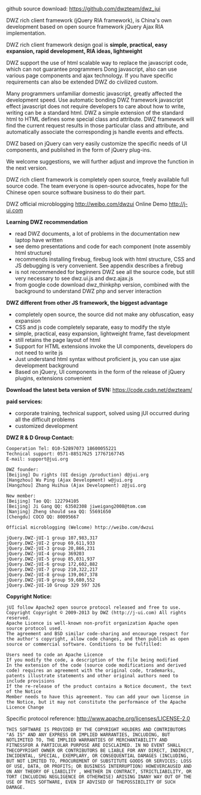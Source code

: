 github source download: https://github.com/dwzteam/dwz_jui

DWZ rich client framework (jQuery RIA framework), is China's own development based on open source framework jQuery Ajax RIA implementation.

DWZ rich client framework design goal is <b> simple, practical, easy expansion, rapid development, RIA ideas, lightweight </b>

DWZ support the use of html scalable way to replace the javascript code, which can not guarantee programmers Dong javascript, also can use various page components and ajax technology. If you have specific requirements can also be extended DWZ do civilized custom.

Many programmers unfamiliar domestic javascript, greatly affected the development speed. Use automatic bonding DWZ framework javascript effect javascript does not require developers to care about how to write, writing can be a standard html. DWZ a simple extension of the standard html to HTML defines some special class and attribute. DWZ framework will find the current request results in those particular class and attribute, and automatically associate the corresponding js handle events and effects.

DWZ based on jQuery can very easily customize the specific needs of UI components, and published in the form of jQuery plug-ins.

We welcome suggestions, we will further adjust and improve the function in the next version.

DWZ rich client framework is completely open source, freely available full source code. The team everyone is open-source advocates, hope for the Chinese open source software business to do their part.

DWZ official microblogging http://weibo.com/dwzui
Online Demo http://j-ui.com

<B> Learning DWZ recommendation </b>
<Ul>
<Li> read DWZ documents, a lot of problems in the documentation new laptop have written </li>
<Li> see demo presentations and code for each component (note assembly html structure) </li>
<Li> recommends installing firebug, firebug look with html structure, CSS and JS debugging is very convenient. See appendix describes a firebug </li>
<Li> is not recommended for beginners DWZ see all the source code, but still very necessary to see dwz.ui.js and dwz.ajax.js </li>
<Li> from google code download dwz_thinkphp version, combined with the background to understand DWZ php and server interaction </li>
</Ul>

<B> DWZ different from other JS framework, the biggest advantage </b>
<Ul>
<Li> completely open source, the source did not make any obfuscation, easy expansion </li>
<Li> CSS and js code completely separate, easy to modify the style </li>
<Li> simple, practical, easy expansion, lightweight frame, fast development </li>
<Li> still retains the page layout of html </li>
<Li> Support for HTML extensions invoke the UI components, developers do not need to write js </li>
<Li> Just understand html syntax without proficient js, you can use ajax development background </li>
<Li> Based on jQuery, UI components in the form of the release of jQuery plugins, extensions convenient </li>
</Ul>


<B> Download the latest beta version of SVN: </b>
https://code.csdn.net/dwzteam/

<B> paid services: </b>
<Ul>
<Li> corporate training, technical support, solved using jUI occurred during all the difficult problems </li> <li> customized development </li>
</Ul>




<B> DWZ R & D Group Contact: </b>

	Cooperation Tel: 010-52897073 18600055221
	Technical support: 0571-88517625 17767167745
	E-mail: support@jui.org

	DWZ founder:
	[Beijing] Du rights (UI design /production) d@jui.org
	[Hangzhou] Wu Ping (Ajax Development) w@jui.org
	[Hangzhou] Zhang Huihua (Ajax Development) z@jui.org

	New member:
	[Beijing] Tao QQ: 122794105
	[Beijing] Ji Gang QQ: 63502308 jiweigang2008@tom.com
	[Nanjing] Zheng should sea QQ: 55691650
	[Chengdu] COCO QQ: 80095667

	Official microblogging (Welcome) http://weibo.com/dwzui 

	jQuery.DWZ-jUI-1 group 107,983,317
	jQuery.DWZ-jUI-2 group 69,611,933
	jQuery.DWZ-jUI-3 group 20,866,231
	jQuery.DWZ-jUI-4 group 369203
	jQuery.DWZ-jUI-5 group 85,031,937
	jQuery.DWZ-jUI-6 group 172,602,882
	jQuery.DWZ-jUI-7 group 210,322,217
	jQuery.DWZ-jUI-8 group 139,067,378
	jQuery.DWZ-jUI-9 group 59,680,552
	jQuery.DWZ-jUI-10 Group 329 597 326


<B> Copyright Notice: </b>

	jUI follow Apache2 open source protocol released and free to use.
	Copyright Copyright © 2009-2013 by DWZ (http://j-ui.com) All rights reserved.
	Apache Licence is well-known non-profit organization Apache open source protocol used.
	The agreement and BSD similar code-sharing and encourage respect for the author's copyright, allow code changes, and then publish as open source or commercial software. Conditions to be fulfilled:
	
	Users need to code an Apache Licence
	If you modify the code, a description of the file being modified
	In the extension of the code (source code modifications and derived code) requires an agreement with the original code, trademarks, patents illustrate statements and other original authors need to include provisions
	If the re-release of the product contains a Notice document, the text of the Notice
	Member needs to have this agreement. You can add your own license in the Notice, but it may not constitute the performance of the Apache Licence Change
	
Specific protocol reference: http://www.apache.org/licenses/LICENSE-2.0

	THIS SOFTWARE IS PROVIDED BY THE COPYRIGHT HOLDERS AND CONTRIBUTORS "AS IS" AND ANY EXPRESS OR IMPLIED WARRANTIES, INCLUDING, BUT NOTLIMITED TO, THE IMPLIED WARRANTIES OF MERCHANTABILITY AND FITNESSFOR A PARTICULAR PURPOSE ARE DISCLAIMED. IN NO EVENT SHALL THECOPYRIGHT OWNER OR CONTRIBUTORS BE LIABLE FOR ANY DIRECT, INDIRECT, INCIDENTAL, SPECIAL, EXEMPLARY, OR CONSEQUENTIAL DAMAGES (INCLUDING, BUT NOT LIMITED TO, PROCUREMENT OF SUBSTITUTE GOODS OR SERVICES; LOSS OF USE, DATA, OR PROFITS; OR BUSINESS INTERRUPTION) HOWEVERCAUSED AND ON ANY THEORY OF LIABILITY , WHETHER IN CONTRACT, STRICTLIABILITY, OR TORT (INCLUDING NEGLIGENCE OR OTHERWISE) ARISING INANY WAY OUT OF THE USE OF THIS SOFTWARE, EVEN IF ADVISED OF THEPOSSIBILITY OF SUCH DAMAGE. 
	

